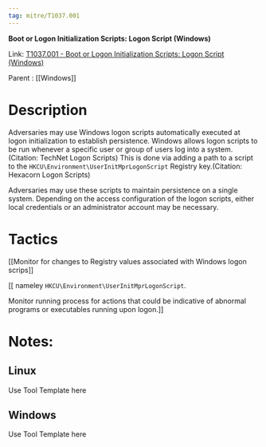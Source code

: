 ```yaml
---
tag: mitre/T1037.001
---
```


**Boot or Logon Initialization Scripts: Logon Script (Windows)**

Link: [T1037.001 - Boot or Logon Initialization Scripts: Logon Script (Windows)](https://attack.mitre.org/techniques/T1037/001)

Parent : [[Windows]]


# Description

Adversaries may use Windows logon scripts automatically executed at logon initialization to establish persistence. Windows allows logon scripts to be run whenever a specific user or group of users log into a system.(Citation: TechNet Logon Scripts) This is done via adding a path to a script to the <code>HKCU\Environment\UserInitMprLogonScript</code> Registry key.(Citation: Hexacorn Logon Scripts)

Adversaries may use these scripts to maintain persistence on a single system. Depending on the access configuration of the logon scripts, either local credentials or an administrator account may be necessary. 

# Tactics


[[Monitor for changes to Registry values associated with Windows logon scrips]]

[[ nameley <code>HKCU\Environment\UserInitMprLogonScript</code>.

Monitor running process for actions that could be indicative of abnormal programs or executables running upon logon.]]


# Notes:

## Linux

Use Tool Template here

## Windows

Use Tool Template here